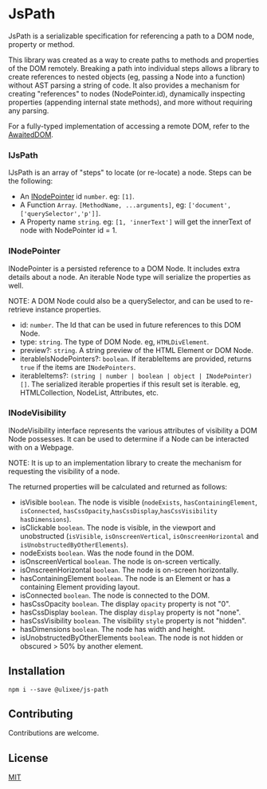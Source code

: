 # JsPath

JsPath is a serializable specification for referencing a path to a DOM node, property or method.

This library was created as a way to create paths to methods and properties of the DOM remotely. Breaking a path into individual steps allows a library to create references to nested objects (eg, passing a Node into a function) without AST parsing a string of code. It also provides a mechanism for creating "references" to nodes (NodePointer.id), dynamically inspecting properties (appending internal state methods), and more without requiring any parsing.

For a fully-typed implementation of accessing a remote DOM, refer to the [AwaitedDOM](https://docs.ulixee.org/docs/hero/basic-interfaces/awaited-dom).

### IJsPath

IJsPath is an array of "steps" to locate (or re-locate) a node. Steps can be the following:

- An [INodePointer](#inodepointer) id `number`. eg: `[1]`.
- A Function `Array`. `[MethodName, ...arguments]`, eg: `['document', ['querySelector','p']]`.
- A Property name `string`. eg: `[1, 'innerText']` will get the innerText of node with NodePointer id = 1.

### INodePointer

INodePointer is a persisted reference to a DOM Node. It includes extra details about a node. An iterable Node type will serialize the properties as well.

NOTE: A DOM Node could also be a querySelector, and can be used to re-retrieve instance properties.

- id: `number`. The Id that can be used in future references to this DOM Node.
- type: `string`. The type of DOM Node. eg, `HTMLDivElement`.
- preview?: `string`. A string preview of the HTML Element or DOM Node.
- iterableIsNodePointers?: `boolean`. If iterableItems are provided, returns `true` if the items are `INodePointers`.
- iterableItems?: `(string | number | boolean | object | INodePointer)[]`. The serialized iterable properties if this result set is iterable. eg, HTMLCollection, NodeList, Attributes, etc.

### INodeVisibility

INodeVisibility interface represents the various attributes of visibility a DOM Node possesses. It can be used to determine if a Node can be interacted with on a Webpage.

NOTE: It is up to an implementation library to create the mechanism for requesting the visibility of a node.

The returned properties will be calculated and returned as follows:

- isVisible `boolean`. The node is visible (`nodeExists`, `hasContainingElement`, `isConnected`, `hasCssOpacity`,`hasCssDisplay`,`hasCssVisibility` `hasDimensions`).
- isClickable `boolean`. The node is visible, in the viewport and unobstructed (`isVisible`, `isOnscreenVertical`, `isOnscreenHorizontal` and `isUnobstructedByOtherElements`).
- nodeExists `boolean`. Was the node found in the DOM.
- isOnscreenVertical `boolean`. The node is on-screen vertically.
- isOnscreenHorizontal `boolean`. The node is on-screen horizontally.
- hasContainingElement `boolean`. The node is an Element or has a containing Element providing layout.
- isConnected `boolean`. The node is connected to the DOM.
- hasCssOpacity `boolean`. The display `opacity` property is not "0".
- hasCssDisplay `boolean`. The display `display` property is not "none".
- hasCssVisibility `boolean`. The visibility `style` property is not "hidden".
- hasDimensions `boolean`. The node has width and height.
- isUnobstructedByOtherElements `boolean`. The node is not hidden or obscured > 50% by another element.

## Installation

```shell script
npm i --save @ulixee/js-path
```


## Contributing

Contributions are welcome.

## License

[MIT](LICENSE)
